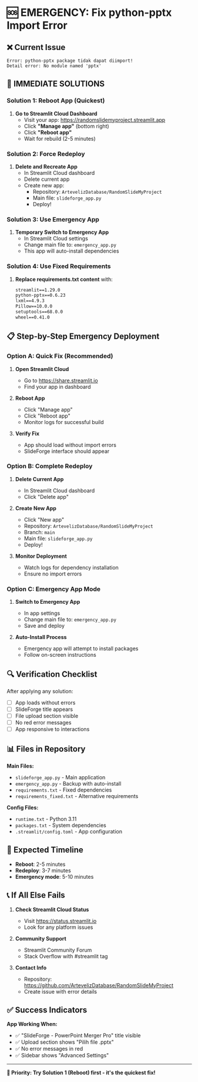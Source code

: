 # 🆘 EMERGENCY: Fix python-pptx Import Error

## ❌ Current Issue
```
Error: python-pptx package tidak dapat diimport!
Detail error: No module named 'pptx'
```

## 🚀 IMMEDIATE SOLUTIONS

### Solution 1: Reboot App (Quickest)
1. **Go to Streamlit Cloud Dashboard**
   - Visit your app: https://randomslidemyproject.streamlit.app
   - Click **"Manage app"** (bottom right)
   - Click **"Reboot app"**
   - Wait for rebuild (2-5 minutes)

### Solution 2: Force Redeploy
1. **Delete and Recreate App**
   - In Streamlit Cloud dashboard
   - Delete current app
   - Create new app:
     - Repository: `ArtevelizDatabase/RandomSlideMyProject`
     - Main file: `slideforge_app.py`
     - Deploy!

### Solution 3: Use Emergency App
1. **Temporary Switch to Emergency App**
   - In Streamlit Cloud settings
   - Change main file to: `emergency_app.py`
   - This app will auto-install dependencies

### Solution 4: Use Fixed Requirements
1. **Replace requirements.txt content** with:
   ```txt
   streamlit==1.29.0
   python-pptx==0.6.23
   lxml==4.9.3
   Pillow==10.0.0
   setuptools==68.0.0
   wheel==0.41.0
   ```

## 📋 Step-by-Step Emergency Deployment

### Option A: Quick Fix (Recommended)
1. **Open Streamlit Cloud**
   - Go to https://share.streamlit.io
   - Find your app in dashboard

2. **Reboot App**
   - Click "Manage app"
   - Click "Reboot app" 
   - Monitor logs for successful build

3. **Verify Fix**
   - App should load without import errors
   - SlideForge interface should appear

### Option B: Complete Redeploy
1. **Delete Current App**
   - In Streamlit Cloud dashboard
   - Click "Delete app"

2. **Create New App**
   - Click "New app"
   - Repository: `ArtevelizDatabase/RandomSlideMyProject`
   - Branch: `main`
   - Main file: `slideforge_app.py`
   - Deploy!

3. **Monitor Deployment**
   - Watch logs for dependency installation
   - Ensure no import errors

### Option C: Emergency App Mode
1. **Switch to Emergency App**
   - In app settings
   - Change main file to: `emergency_app.py`
   - Save and deploy

2. **Auto-Install Process**
   - Emergency app will attempt to install packages
   - Follow on-screen instructions

## 🔍 Verification Checklist

After applying any solution:
- [ ] App loads without errors
- [ ] SlideForge title appears
- [ ] File upload section visible
- [ ] No red error messages
- [ ] App responsive to interactions

## 📊 Files in Repository

**Main Files:**
- `slideforge_app.py` - Main application
- `emergency_app.py` - Backup with auto-install
- `requirements.txt` - Fixed dependencies
- `requirements_fixed.txt` - Alternative requirements

**Config Files:**
- `runtime.txt` - Python 3.11
- `packages.txt` - System dependencies
- `.streamlit/config.toml` - App configuration

## 🎯 Expected Timeline

- **Reboot**: 2-5 minutes
- **Redeploy**: 3-7 minutes  
- **Emergency mode**: 5-10 minutes

## 📞 If All Else Fails

1. **Check Streamlit Cloud Status**
   - Visit https://status.streamlit.io
   - Look for any platform issues

2. **Community Support**
   - Streamlit Community Forum
   - Stack Overflow with #streamlit tag

3. **Contact Info**
   - Repository: https://github.com/ArtevelizDatabase/RandomSlideMyProject
   - Create issue with error details

## ✅ Success Indicators

**App Working When:**
- ✅ "SlideForge - PowerPoint Merger Pro" title visible
- ✅ Upload section shows "Pilih file .pptx"
- ✅ No error messages in red
- ✅ Sidebar shows "Advanced Settings"

---

**🚨 Priority: Try Solution 1 (Reboot) first - it's the quickest fix!**
